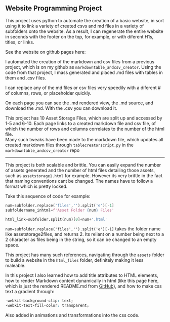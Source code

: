 ## Website Programming Project

This project uses python to automate the creation of a basic website, in sort using it to link a variety of created csvs and md files in a variety of subfolders onto the website.
As a result, I can regenerate the entire website in seconds with the footer on the top, for example, or with diferent H1s, titles, or links.

See the website on github pages here:

I automated the creation of the markdown and csv files from a previous project, which is on my github as
`markdowntable_andcsv_creator`.
Using the code from that project, I mass generated and placed .md files with tables in them and .csv files.

I can replace any of the md files or csv files very speedily with a diferent # of columns, rows, or placeholder quickly.

On each page you can see the .md rendered view, the .md source, and download the .md.
With the .csv you can download it.

This project has 10 Asset Storage Files, which are split up and accessed by 1-5 and 6-10. Each page links to a created markdown file and csv file, of which the number of rows and columns correlates to the number of the html file.
<br>
Many such tweaks have been made to the markdown file, which updates all created markdown files through `tablecreatorscript.py` in the `markdowntable_andcsv_creator` repo

---

This project is both scalable and brittle.
You can easily expand the number of assets generated and the number of html files detailing those assets, such as `assetstorage1.html` for example.
However its very brittle in the fact that naming conventions cant be changed. The names have to follow a format which is pretty locked.

Take this sequence of code for example:

```python
num=subfolder.replace('files','').split('e')[-1]
subfoldername_inhtml=f'Asset Folder {num} Files'

html_link=subfolder.split(num)[0]+num+'.html'
```

`num=subfolder.replace('files','').split('e')[-1]` takes the folder name like assetstorage2files, and returns 2. Its reliant on a number being next to a 2 character as files being in the string, so it can be changed to an empty space.

This project has many such references, navigating through the `assets` folder to build a website in the `html_files` folder, definitely making it less maleable.

In this project I also learned how to add title attributes to HTML elements, how to render Markdown content dynamically in html (like this page here, which is just the rendered README.md from [GitHub]), and how to make css text a gradient through:

```css
-webkit-background-clip: text;
-webkit-text-fill-color: transparent;
```

Also added in animations and transformations into the css code.

[GitHub]: https://github.com/shalevwiden/WebsiteProgrammingProject/blob/main/README.md
